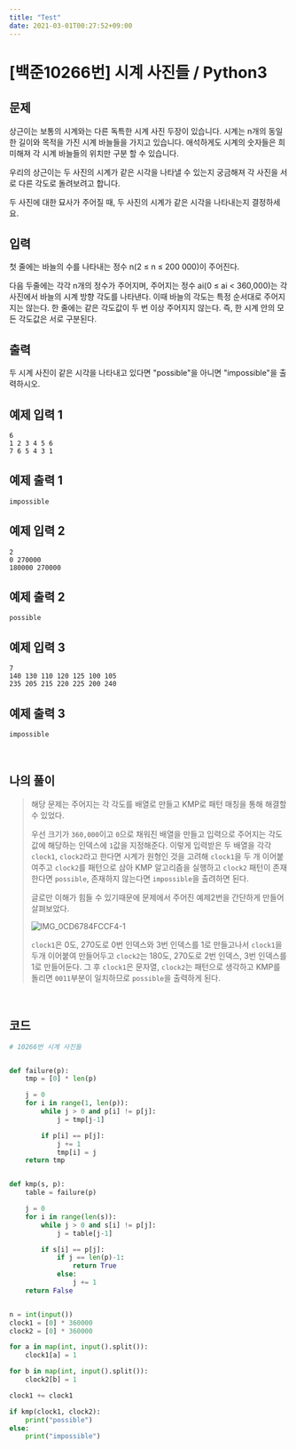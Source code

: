 ```yaml
---
title: "Test"
date: 2021-03-01T00:27:52+09:00
---
```

# [백준10266번] 시계 사진들 / Python3

## 문제

상근이는 보통의 시계와는 다른 독특한 시계 사진 두장이 있습니다. 시계는 n개의 동일한 길이와 목적을 가진 시계 바늘들을 가지고 있습니다. 애석하게도 시계의 숫자들은 희미해져 각 시계 바늘들의 위치만 구분 할 수 있습니다.

우리의 상근이는 두 사진의 시계가 같은 시각을 나타낼 수 있는지 궁금해져 각 사진을 서로 다른 각도로 돌려보려고 합니다.

두 사진에 대한 묘사가 주어질 때, 두 사진의 시계가 같은 시각을 나타내는지 결정하세요.

## 입력

첫 줄에는 바늘의 수를 나타내는 정수 n(2 ≤ n ≤ 200 000)이 주어진다.

다음 두줄에는 각각 n개의 정수가 주어지며, 주어지는 정수 ai(0 ≤ ai < 360,000)는 각 사진에서 바늘의 시계 방향 각도를 나타낸다. 이때 바늘의 각도는 특정 순서대로 주어지지는 않는다. 한 줄에는 같은 각도값이 두 번 이상 주어지지 않는다. 즉, 한 시계 안의 모든 각도값은 서로 구분된다.

## 출력

두 시계 사진이 같은 시각을 나타내고 있다면 "possible"을 아니면 "impossible"을 출력하시오.

## 예제 입력 1

```
6
1 2 3 4 5 6
7 6 5 4 3 1
```

## 예제 출력 1

```
impossible
```

## 예제 입력 2

```
2
0 270000
180000 270000
```

## 예제 출력 2

```
possible
```

## 예제 입력 3

```
7
140 130 110 120 125 100 105
235 205 215 220 225 200 240
```

## 예제 출력 3

```
impossible
```

<br>

## 나의 풀이

> 해당 문제는 주어지는 각 각도를 배열로 만들고 KMP로 패턴 매칭을 통해 해결할 수 있었다.
>
> 우선 크기가 `360,000`이고 `0`으로 채워진 배열을 만들고 입력으로 주어지는 각도값에 해당하는 인덱스에 `1`값을 지정해준다. 이렇게 입력받은 두 배열을 각각 `clock1`, `clock2`라고 한다면 시계가 원형인 것을 고려해 `clock1`을 두 개 이어붙여주고 `clock2`를 패턴으로 삼아 KMP 알고리즘을 실행하고 `clock2` 패턴이 존재한다면 `possible`, 존재하지 않는다면 `impossible`을 출려하면 된다.
>
> 글로만 이해가 힘들 수 있기때문에 문제에서 주어진 예제2번을 간단하게 만들어 살펴보았다.
>
> ![IMG_0CD6784FCCF4-1](https://user-images.githubusercontent.com/37801041/102909920-0a76d600-44bd-11eb-9a62-6e8f431104b4.jpeg)
>
> `clock1`은 0도, 270도로 0번 인덱스와 3번 인덱스를 1로 만들고나서 `clock1`을 두개 이어붙여 만들어두고 `clock2`는 180도, 270도로 2번 인덱스, 3번 인덱스를 1로 만들어둔다. 그 후 `clock1`은 문자열, `clock2`는 패턴으로 생각하고 KMP를 돌리면 `0011`부분이 일치하므로 `possible`을 출력하게 된다.

<br>

## 코드

```python
# 10266번 시계 사진들


def failure(p):
    tmp = [0] * len(p)

    j = 0
    for i in range(1, len(p)):
        while j > 0 and p[i] != p[j]:
            j = tmp[j-1]

        if p[i] == p[j]:
            j += 1
            tmp[i] = j
    return tmp


def kmp(s, p):
    table = failure(p)

    j = 0
    for i in range(len(s)):
        while j > 0 and s[i] != p[j]:
            j = table[j-1]

        if s[i] == p[j]:
            if j == len(p)-1:
                return True
            else:
                j += 1
    return False


n = int(input())
clock1 = [0] * 360000
clock2 = [0] * 360000

for a in map(int, input().split()):
    clock1[a] = 1

for b in map(int, input().split()):
    clock2[b] = 1

clock1 += clock1

if kmp(clock1, clock2):
    print("possible")
else:
    print("impossible")

```



